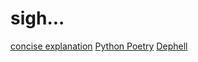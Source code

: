 # sigh...

[concise explanation](https://stackoverflow.com/a/41573588/210971)
[Python Poetry](https://python-poetry.org/)
[Dephell](https://github.com/dephell/dephell/)
